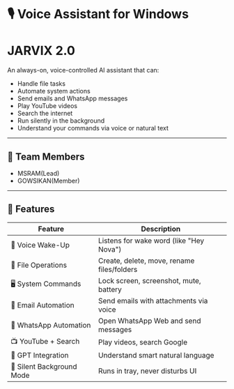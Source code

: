 # 🎙️ Voice Assistant for Windows 
# JARVIX 2.0

An always-on, voice-controlled AI assistant that can:
- Handle file tasks
- Automate system actions
- Send emails and WhatsApp messages
- Play YouTube videos
- Search the internet
- Run silently in the background
- Understand your commands via voice or natural text

---

## 👥 Team Members

- MSRAM(Lead)
- GOWSIKAN(Member)



---

## 🧠 Features

| Feature                     | Description                                |
|----------------------------|--------------------------------------------|
| 🎤 Voice Wake-Up            | Listens for wake word (like "Hey Nova")    |
| 📂 File Operations          | Create, delete, move, rename files/folders |
| 🖥️ System Commands          | Lock screen, screenshot, mute, battery     |
| 📨 Email Automation         | Send emails with attachments via voice     |
| 💬 WhatsApp Automation      | Open WhatsApp Web and send messages        |
| 📺 YouTube + Search         | Play videos, search Google                 |
| 🧠 GPT Integration          | Understand smart natural language          |
| 🔕 Silent Background Mode   | Runs in tray, never disturbs UI            |
